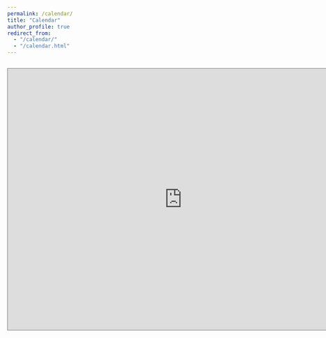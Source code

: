 ```yaml
---
permalink: /calendar/
title: "Calendar"
author_profile: true
redirect_from:
  - "/calendar/"
  - "/calendar.html"
---
```


<code>
<iframe src="https://calendar.google.com/calendar/embed?height=600&wkst=2&bgcolor=%23ffffff&ctz=Europe%2FWarsaw&showTitle=0&src=bWFjaWVqYmFydGxvbWllanppZWJhQGdtYWlsLmNvbQ&src=NzY4NjNiMGZkNTFjNDQwYTkwNWNlZGY5MzhjMTBjYmNmNTM3ODkxYzhlYTVlYmI3MTcwM2M1MjRjODBhZGE5M0Bncm91cC5jYWxlbmRhci5nb29nbGUuY29t&color=%23039BE5&color=%23E4C441" style="border:solid 1px #777" width="800" height="600" frameborder="0" scrolling="no"></iframe>
</code>
